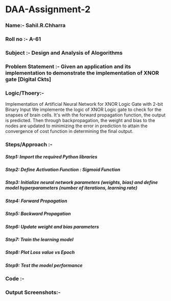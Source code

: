 # DAA-Assignment-2

### Name:- Sahil.R.Chharra
### Roll no :- A-61
### Subject :- Design and Analysis of Alogorithms
### Problem Statement :- Given an application and its implementation to demonstrate the implementation of XNOR gate [Digital Ckts]

### Logic/Thoery:-

Implementation of Artificial Neural Network for XNOR Logic Gate with 2-bit Binary Input
We implemente the logic of XNOR Logic gate to check for the snapses of brain cells. It's with the forward propagation function, the output is predicted. Then through backpropagation, the weight and bias to the nodes are updated to minimizing the error in prediction to attain the convergence of cost function in determining the final output.  

### Steps/Approach :- 
##### Step1: Import the required Python libraries 
##### Step2: Define Activation Function : Sigmoid Function 
##### Step3: Initialize neural network parameters (weights, bias) and define model hyperparameters (number of iterations, learning rate) 
##### Step4: Forward Propagation 
##### Step5: Backward Propagation 
##### Step6: Update weight and bias parameters 
##### Step7: Train the learning model 
##### Step8: Plot Loss value vs Epoch 
##### Step9: Test the model performance 

### Code :-



### Output Screenshots:-
```

```
